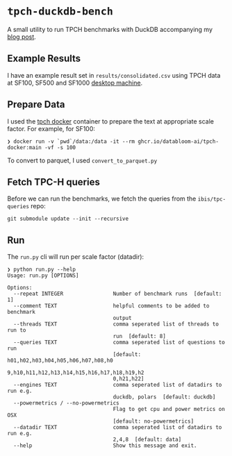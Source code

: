 # `tpch-duckdb-bench`
A small utility to run TPCH benchmarks with DuckDB accompanying my [blog post](https://hussainsultan.com/posts/efficient-duckdb). 

## Example Results
I have an example result set in `results/consolidated.csv` using TPCH data at SF100, SF500 and SF1000 [desktop machine](https://pcpartpicker.com/user/Chemisist/saved/#view=JxrNP6).

## Prepare Data
I used the [tpch docker](https://github.com/databloom-ai/TPCH-Docker) container to prepare the text at appropriate scale factor. For example, for SF100:

```
❯ docker run -v `pwd`/data:/data -it --rm ghcr.io/databloom-ai/tpch-docker:main -vf -s 100 
```
To convert to parquet, I used `convert_to_parquet.py`

## Fetch TPC-H queries
Before we can run the benchmarks, we fetch the queries from the `ibis/tpc-queries` repo:
```
git submodule update --init --recursive
```
## Run
The `run.py` cli will run per scale factor (datadir):
```
❯ python run.py --help
Usage: run.py [OPTIONS]

Options:
  --repeat INTEGER                Number of benchmark runs  [default: 1]
  --comment TEXT                  helpful comments to be added to benchmark
                                  output
  --threads TEXT                  comma seperated list of threads to run to
                                  run  [default: 8]
  --queries TEXT                  comma seperated list of questions to run
                                  [default: h01,h02,h03,h04,h05,h06,h07,h08,h0
                                  9,h10,h11,h12,h13,h14,h15,h16,h17,h18,h19,h2
                                  0,h21,h22]
  --engines TEXT                  comma seperated list of datadirs to run e.g.
                                  duckdb, polars  [default: duckdb]
  --powermetrics / --no-powermetrics
                                  Flag to get cpu and power metrics on OSX
                                  [default: no-powermetrics]
  --datadir TEXT                  comma seperated list of datadirs to run e.g.
                                  2,4,8  [default: data]
  --help                          Show this message and exit.
```
